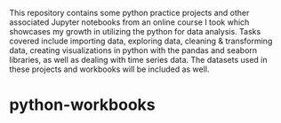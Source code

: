 This repository contains some python practice projects and other associated Jupyter notebooks from an online course I took which showcases my growth in utilizing the python for data analysis.
Tasks covered include importing data, exploring data, cleaning & transforming data, creating visualizations in python with the pandas and seaborn libraries, as well as dealing with time series data. The datasets used in these projects and workbooks will be included as well.
# python-workbooks
